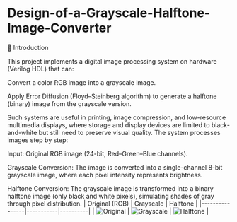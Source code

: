 # Design-of-a-Grayscale-Halftone-Image-Converter
📌 Introduction

This project implements a digital image processing system on hardware (Verilog HDL) that can:

Convert a color RGB image into a grayscale image.

Apply Error Diffusion (Floyd–Steinberg algorithm) to generate a halftone (binary) image from the grayscale version.

Such systems are useful in printing, image compression, and low-resource multimedia displays, where storage and display devices are limited to black-and-white but still need to preserve visual quality.
The system processes images step by step:

Input: Original RGB image (24-bit, Red–Green–Blue channels).

Grayscale Conversion: The image is converted into a single-channel 8-bit grayscale image, where each pixel intensity represents brightness.

Halftone Conversion: The grayscale image is transformed into a binary halftone image (only black and white pixels), simulating shades of gray through pixel distribution.
| Original (RGB) | Grayscale | Halftone |
|----------------|-----------|----------|
| ![Original](images/xiu_mai.bmp) | ![Grayscale](images/gray_test.bmp) | ![Halftone](images/dot_test.bmp) |
